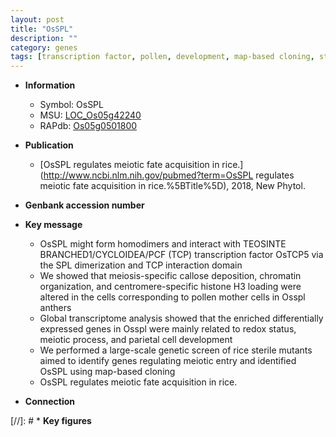 ```yaml
---
layout: post
title: "OsSPL"
description: ""
category: genes
tags: [transcription factor, pollen, development, map-based cloning, sterile, meiotic]
---
```


* **Information**  
    + Symbol: OsSPL  
    + MSU: [LOC_Os05g42240](http://rice.plantbiology.msu.edu/cgi-bin/ORF_infopage.cgi?orf=LOC_Os05g42240)  
    + RAPdb: [Os05g0501800](http://rapdb.dna.affrc.go.jp/viewer/gbrowse_details/irgsp1?name=Os05g0501800)  

* **Publication**  
    + [OsSPL regulates meiotic fate acquisition in rice.](http://www.ncbi.nlm.nih.gov/pubmed?term=OsSPL regulates meiotic fate acquisition in rice.%5BTitle%5D), 2018, New Phytol.

* **Genbank accession number**  

* **Key message**  
    + OsSPL might form homodimers and interact with TEOSINTE BRANCHED1/CYCLOIDEA/PCF (TCP) transcription factor OsTCP5 via the SPL dimerization and TCP interaction domain
    + We showed that meiosis-specific callose deposition, chromatin organization, and centromere-specific histone H3 loading were altered in the cells corresponding to pollen mother cells in Osspl anthers
    + Global transcriptome analysis showed that the enriched differentially expressed genes in Osspl were mainly related to redox status, meiotic process, and parietal cell development
    + We performed a large-scale genetic screen of rice sterile mutants aimed to identify genes regulating meiotic entry and identified OsSPL using map-based cloning
    + OsSPL regulates meiotic fate acquisition in rice.

* **Connection**  

[//]: # * **Key figures**  


